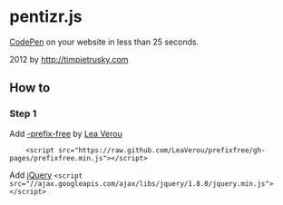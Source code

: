 # pentizr.js

[CodePen](http://codepen.io) on your website in less than 25 seconds.

2012 by http://timpietrusky.com

## How to

### Step 1

Add [-prefix-free](http://leaverou.github.com/prefixfree/) by [Lea Verou](http://lea.verou.me/) 

        <script src="https://raw.github.com/LeaVerou/prefixfree/gh-pages/prefixfree.min.js"></script>

Add [jQuery](http://leaverou.github.com/prefixfree/) 
    `<script src="//ajax.googleapis.com/ajax/libs/jquery/1.8.0/jquery.min.js"></script>`